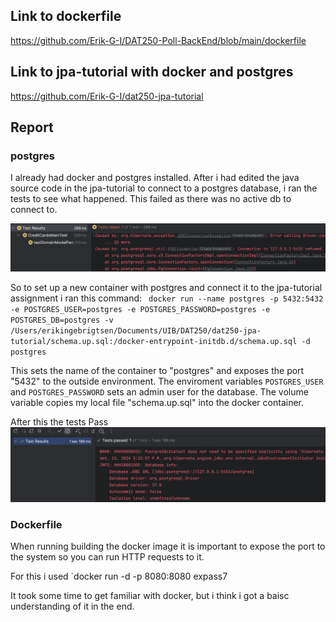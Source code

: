 ## Link to dockerfile
https://github.com/Erik-G-I/DAT250-Poll-BackEnd/blob/main/dockerfile

## Link to jpa-tutorial with docker and postgres
https://github.com/Erik-G-I/dat250-jpa-tutorial


## Report

### postgres
I already had docker and postgres installed. After i had edited the java source code in the jpa-tutorial to connect to a postgres database, i ran the tests to see what happened. This failed as there was no active db to connect to.

![Screenshot of error](./noDB.png)

So to set up a new container with postgres and connect it to the jpa-tutorial assignment i ran this command:
` docker run --name postgres -p 5432:5432 -e POSTGRES_USER=postgres -e POSTGRES_PASSWORD=postgres -e POSTGRES_DB=postgres -v /Users/erikingebrigtsen/Documents/UIB/DAT250/dat250-jpa-tutorial/schema.up.sql:/docker-entrypoint-initdb.d/schema.up.sql -d postgres`

This sets the name of the container to "postgres" and exposes the port "5432" to the outside environment.
The enviroment variables `POSTGRES_USER` and `POSTGRES_PASSWORD` sets an admin user for the database.
The volume variable copies my local file "schema.up.sql" into the docker container.

After this the tests Pass
![Screenshot of success](./activeDB.png)



### Dockerfile
When running building the docker image it is important to expose the port to the system so you can run HTTP requests to it.

For this i used `docker run -d -p 8080:8080 expass7

It took some time to get familiar with docker, but i think i got a baisc understanding of it in the end.
